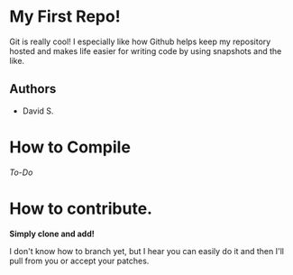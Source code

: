 # My First Repo!

Git is really cool! I especially like how Github helps keep my
repository hosted and makes life easier for writing code by using
snapshots and the like. 

## Authors

- David S. 

# How to Compile 

_To-Do_

# How to contribute.

__Simply clone and add!__

I don't know how to branch yet, but I hear you can easily do it and
then I'll pull from you or accept your patches.
